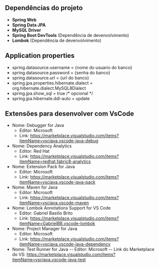 ## Dependências do projeto

- **Spring Web**
- **Spring Data JPA**
- **MySQL Driver**
- **Spring Boot DevTools**  (Dependência de devenvolvimento)
- **Lombok** (Dependência de devenvolvimento)


## Application properties

 - spring.datasource.username = {nome do usuario do banco}
 - spring.datasource.password = {senha do banco}
 - spring.datasource.url = {url do banco}
 - spring.jpa.properties.hibernate.dialect = org.hibernate.dialect.MySQL8Dialect
 - spring.jpa.show_sql = true /*  opcional */
 - spring.jpa.hibernate.ddl-auto = update


## Extensões para desenvolver com VsCode

- Nome: Debugger for Java
  - Editor: Microsoft 
  - Link: https://marketplace.visualstudio.com/items?itemName=vscjava.vscode-java-debug
- Nome: Dependency Analytics 
  - Editor: Red Hat 
  - Link: https://marketplace.visualstudio.com/items?itemName=redhat.fabric8-analytics
- Nome: Extension Pack for Java
  - Editor: Microsoft
  - Link: https://marketplace.visualstudio.com/items?itemName=vscjava.vscode-java-pack
- Nome: Maven for Java
  - Editor: Microsoft
  - Link: https://marketplace.visualstudio.com/items?itemName=vscjava.vscode-maven
- Nome: Lombok Annotations Support for VS Code
  - Editor: Gabriel Basilio Brito
  - Link: https://marketplace.visualstudio.com/items?itemName=GabrielBB.vscode-lombok
- Nome: Project Manager for Java
  - Editor: Microsoft
  - Link: https://marketplace.visualstudio.com/items?itemName=vscjava.vscode-java-dependency
- Nome: Test Runner for Java
-- Editor: Microsoft
-- Link do Marketplace do VS: https://marketplace.visualstudio.com/items?itemName=vscjava.vscode-java-test